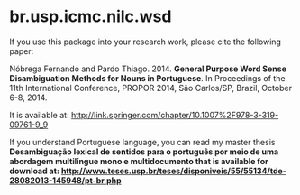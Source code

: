 # br.usp.icmc.nilc.wsd

If you use this package into your research work, please cite the following paper: 

Nóbrega Fernando and Pardo Thiago. 2014. <b>General Purpose Word Sense Disambiguation Methods for Nouns in Portuguese</b>. In Proceedings of the 11th International Conference, PROPOR 2014, São Carlos/SP, Brazil, October 6-8, 2014.

It is available at: <http://link.springer.com/chapter/10.1007%2F978-3-319-09761-9_9>


If you understand Portuguese language, you can read my master thesis <b>Desambiguação lexical de sentidos para o português por meio de uma abordagem multilíngue mono e multidocumento<b> that is available for download at: <http://www.teses.usp.br/teses/disponiveis/55/55134/tde-28082013-145948/pt-br.php>
